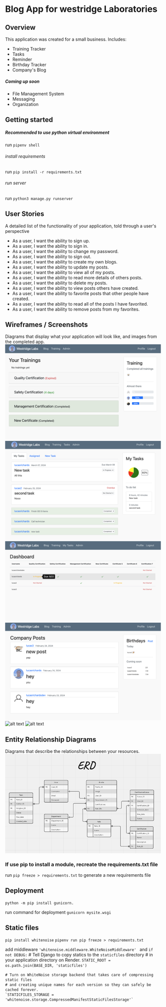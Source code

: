 # Blog App for westridge Laboratories

## Overview
This application was created for a small business. Includes:
  - Training Tracker
  - Tasks
  - Reminder
  - Birthday Tracker
  - Company's Blog
  ##### Coming up soon
  - File Management System
  - Messaging
  - Organization

## Getting started
##### Recommended to use python virtual environment
run `pipenv shell`
###### install requirements
run `pip install -r requirements.txt`
###### run server
run `python3 manage.py runserver`

## User Stories
A detailed list of the functionality of your application, told through a user's perspective
  - As a user, I want the ability to sign up.
  - As a user, I want the ability to sign in. 
  - As a user, I want the ability to change my password. 
  - As a user, I want the ability to sign out. 
  - As a user, I want the ability to create my own blogs. 
  - As a user, I want the ability to update my posts. 
  - As a user, I want the ability to view all of my posts. 
  - As a user, I want the ability to read more details of others posts. 
  - As a user, I want the ability to delete my posts. 
  - As a user, I want the ability to view posts others have created. 
  - As a user, I want the ability to favorite posts that other people have created. 
  - As a user, I want the ability to read all of the posts I have favorited. 
  - As a user, I want the ability to remove posts from my favorites. 

## Wireframes / Screenshots
Diagrams that display what your application will look like, and images from the completed app.
![alt text](media/training_app.png)
![alt text](media/tasks.png)
![alt text](media/dashboard.png)
![alt text](media/blog_app.png)
![alt text](media/login.png)
![alt text](media/register.png)
## Entity Relationship Diagrams 
Diagrams that describe the relationships between your resources.
![alt text](media/ERD.png)

### If use pip to install a module, recreate the requirements.txt file

run `pip freeze > requirements.txt` to generate a new requirements file

## Deployment

`python -m pip install gunicorn.`

run command for deployment
`gunicorn mysite.wsgi`

## Static files

`pip install whitenoise`
`pipenv run pip freeze > requirements.txt`

add middleware
`'whitenoise.middleware.WhiteNoiseMiddleware' `
and
`if not DEBUG:`
    # Tell Django to copy statics to the `staticfiles` directory
    # in your application directory on Render.
    `STATIC_ROOT = os.path.join(BASE_DIR, 'staticfiles')`

    # Turn on WhiteNoise storage backend that takes care of compressing static files
    # and creating unique names for each version so they can safely be cached forever.
    `STATICFILES_STORAGE = 'whitenoise.storage.CompressedManifestStaticFilesStorage'`




